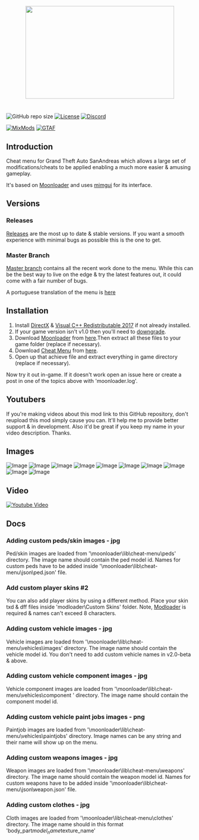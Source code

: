 
<p align="center">
  <img width="400" height="250" src="https://i.imgur.com/fZ71SbF.png">
</p>

#
![GitHub repo size](https://img.shields.io/github/repo-size/user-grinch/Cheat-Menu?label=Size&style=for-the-badge)
[![License](https://img.shields.io/github/license/user-grinch/Cheat-Menu?style=for-the-badge)](https://github.com/user-grinch/Cheat-Menu/blob/master/LICENSE)
[![Discord](https://img.shields.io/discord/689515979847237649?label=Discord&style=for-the-badge)](https://discord.gg/ZzW7kmf)

[![MixMods](https://img.shields.io/badge/Topic-Mixmods-%234e4784?style=for-the-badge)](https://forum.mixmods.com.br/f5-scripts-codigos/t1777-lua-cheat-menu)
[![GTAF](https://img.shields.io/badge/Topic-GTA%20Forums-%23244052?style=for-the-badge)](https://gtaforums.com/topic/930023-mooncheat-menu/)
## Introduction

Cheat menu for Grand Theft Auto SanAndreas which allows a large set of modifications/cheats to be applied enabling a much more easier & amusing gameplay.

It's based on [Moonloader](https://gtaforums.com/topic/890987-moonloader/) and uses [mimgui](https://github.com/THE-FYP/mimgui) for its interface.

## Versions

### Releases
[Releases](https://github.com/inanahammad/Cheat-Menu/releases) are the most up to date & stable versions. If you want a smooth experience with minimal bugs as possible this is the one to get.

### Master Branch
[Master branch](https://github.com/inanahammad/Cheat-Menu) contains all the recent work done to the menu. While this can be the best way to live on the edge & try the latest features out, it could come with a fair number of bugs.

A portuguese translation of the menu is [here](https://github.com/Dowglass/Cheat-Menu)

## Installation

1. Install [DirectX](https://www.microsoft.com/en-us/download/details.aspx?id=35) &  [Visual C++ Redistributable 2017](https://aka.ms/vs/16/release/vc_redist.x86.exe) if not already installed.
2. If your game version isn't v1.0 then you'll need to [downgrade](https://gtaforums.com/topic/927016-san-andreas-downgrader/).
3. Download [Moonloader](https://gtaforums.com/topic/890987-moonloader/) from [here](https://blast.hk/moonloader/files/moonloader-026.zip).Then extract all these files to your game folder (replace if necessary).
4. Download [Cheat Menu](https://forum.mixmods.com.br/f5-scripts-codigos/t1777-lua-cheat-menu) from [here](https://github.com/inanahammad/Cheat-Menu/releases).
5. Open up that achieve file and extract everything in game directory (replace if necessary).

Now try it out in-game. If it doesn't work open an issue here or create a post in one of the topics above with 'moonloader.log'.

## Youtubers

If you're making videos about this mod link to this GitHub repository, don't reupload this mod simply cause you can. It'll help me to provide better support & in development. Also it'd be great if you keep my name in your video description. Thanks.

## Images
![Image](https://i.imgur.com/XPbm13b.jpg)
![Image](https://i.imgur.com/GabImU1.jpg)
![Image](https://i.imgur.com/pCpsX2v.jpg)
![Image](https://i.imgur.com/fu7nzjc.jpg)
![Image](https://i.imgur.com/I9pxh9d.jpg)
![Image](https://i.imgur.com/iGSOZzR.jpg)
![Image](https://i.imgur.com/c1Nnuqn.jpg)
![Image](https://i.imgur.com/2Feogff.jpg)
![Image](https://i.imgur.com/DnsXweQ.jpg)
![Image](https://i.imgur.com/MwmZqjM.jpg)

## Video

[![Youtube Video](https://img.youtube.com/vi/XF1bhn74s2M/0.jpg)](https://www.youtube.com/watch?v=XF1bhn74s2M)


## Docs 

### Adding custom peds/skin images - jpg

Ped/skin images are loaded from '\moonloader\lib\cheat-menu\peds\' directory. The image name should contain the ped model id. Names for custom peds have to be added inside '\moonloader\lib\cheat-menu\json\ped.json' file.

### Add custom player skins #2

You can also add player skins by using a different method. Place your skin txd & dff files inside 'modloader\Custom Skins\' folder. Note, [Modloader](https://gtaforums.com/topic/669520-mod-loader/) is required & names can't exceed 8 characters. 

### Adding custom vehicle images - jpg

Vehicle images are loaded from '\moonloader\lib\cheat-menu\vehicles\images\' directory. The image name should contain the vehicle model id. You don't need to add custom vehicle names in v2.0-beta & above.

### Adding custom vehicle component images - jpg

Vehicle component images are loaded from '\moonloader\lib\cheat-menu\vehicles\component \' directory. The image name should contain the component model id.

### Adding custom vehicle paint jobs images - png

Paintjob images are loaded from '\moonloader\lib\cheat-menu\vehicles\paintjobs\' directory. Image names can be any string and their name will show up on the menu.

### Adding custom weapons images - jpg

Weapon images are loaded from '\moonloader\lib\cheat-menu\weapons\' directory. The image name should contain the weapon model id. Names for custom weapons have to be added inside '\moonloader\lib\cheat-menu\json\weapon.json' file.

### Adding custom clothes - jpg

Cloth images are loaded from '\moonloader\lib\cheat-menu\clothes\' directory. The image name should in this format 'body_part$model_name$texture_name'
